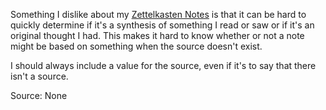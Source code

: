 Something I dislike about my [Zettelkasten Notes](../notes/zettelkasten-note.md) is that it can be hard to quickly determine if it's a synthesis of something I read or saw or if it's an original thought I had. This makes it hard to know whether or not a note might be based on something when the source doesn't exist.

I should always include a value for the source, even if it's to say that there isn't a source.

Source: None
